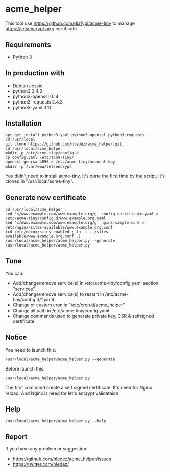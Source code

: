 # acme_helper

This tool use https://github.com/diafygi/acme-tiny to manage
https://letsencrypt.org/ certificate.

## Requirements

* Python 3

## In production with

* Debian Jessie
* python3 3.4.2
* python3-openssl 0.14
* python3-requests 2.4.3
* python3-yaml 3.11

## Installation
```
apt-get install python3-yaml python3-openssl python3-requests
cd /usr/local
git clone https://github.com/nledez/acme_helper.git
cd /usr/local/acme_helper
mkdir -p /etc/acme-tiny/config.d
cp config.yaml /etc/acme-tiny/
openssl genrsa 4096 > /etc/acme-tiny/account.key
mkdir -p /var/www/letsencrypt
```

You didn't need to install acme-tiny. It's done the first time by the script.
It's cloned in "/usr/local/acme-tiny".

## Generate new certificate
```
cd /usr/local/acme_helper
sed 's/www.example.com/www.example.org/g' config-certificate.yaml > /etc/acme-tiny/config.d/www.example.org.yaml
sed 's/www.example.com/www.example.org/g' nginx-sample.conf > /etc/nginx/sites-available/www.example.org.conf
(cd /etc/nginx/sites-enabled ; ln -s ../sites-available/www.example.org.conf .)
/usr/local/acme_helper/acme_helper.py --generate
/usr/local/acme_helper/acme_helper.py
```

## Tune

You can:
* Add/change/remove service(s) in /etc/acme-tiny/config.yaml section "services"
* Add/change/remove service(s) to restart in /etc/acme-tiny/config.d/*.yaml
* Change or custom cron in "/etc/cron.d/acme_helper"
* Change all path in /etc/acme-tiny/config.yaml
* Change commands used to generate private key, CSR & selfsigned certificate

## Notice

You need to launch this:
```
/usr/local/acme_helper/acme_helper.py --generate
```

Before launch this:
```
/usr/local/acme_helper/acme_helper.py
```

The first command create a self signed certificate. It's need for Nginx reload.
And Nginx is need for let's encrypt validataion

## Help

```
/usr/local/acme_helper/acme_helper.py --help
```

## Report

If you have any problem or suggestion:
* https://github.com/nledez/acme_helper/issues
* https://twitter.com/nledez/
